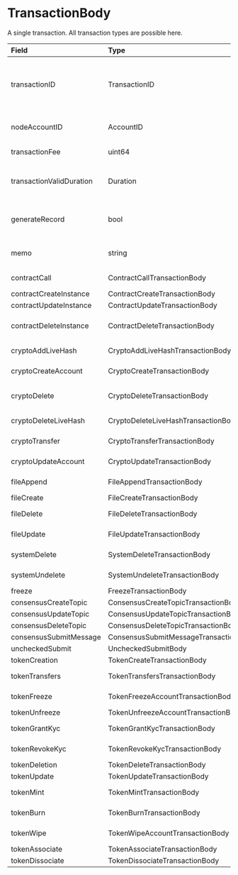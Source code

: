 # TransactionBody

A single transaction. All transaction types are possible here.

| Field | Type | Description |
| :--- | :--- | :--- |
| transactionID | TransactionID | The ID for this transaction, which includes the payer's account \(the account paying the transaction fee\). If two transactions have the same transactionID, they won't both have an effect  |
| nodeAccountID | AccountID | The account of the node that submits the client's transaction to the network  |
| transactionFee | uint64 | The maximum transaction fee the client is willing to pay  |
| transactionValidDuration | Duration | The transaction is invalid if consensusTimestamp &gt; transactionID.transactionValidStart + transactionValidDuration  |
| generateRecord | bool | Should a record of this transaction be generated? \(A receipt is always generated, but the record is optional\)  |
| memo | string | Any notes or descriptions that should be put into the record \(max length 100\)  |
| contractCall | ContractCallTransactionBody | Calls a function of a contract instance  |
| contractCreateInstance | ContractCreateTransactionBody | Creates a contract instance  |
| contractUpdateInstance | ContractUpdateTransactionBody | Updates a contract  |
| contractDeleteInstance | ContractDeleteTransactionBody | Delete contract and transfer remaining balance into specified account  |
| cryptoAddLiveHash | CryptoAddLiveHashTransactionBody | Attach a new livehash to an account  |
| cryptoCreateAccount | CryptoCreateTransactionBody | Create a new cryptocurrency account  |
| cryptoDelete | CryptoDeleteTransactionBody | Delete a cryptocurrency account \(mark as deleted, and transfer hbars out\)  |
| cryptoDeleteLiveHash | CryptoDeleteLiveHashTransactionBody | Remove a livehash from an account  |
| cryptoTransfer | CryptoTransferTransactionBody | Transfer amount between accounts  |
| cryptoUpdateAccount | CryptoUpdateTransactionBody | Modify information such as the expiration date for an account  |
| fileAppend | FileAppendTransactionBody | Add bytes to the end of the contents of a file  |
| fileCreate | FileCreateTransactionBody | Create a new file  |
| fileDelete | FileDeleteTransactionBody | Delete a file \(remove contents and mark as deleted until it expires\)  |
| fileUpdate | FileUpdateTransactionBody | Modify information such as the expiration date for a file  |
| systemDelete | SystemDeleteTransactionBody | Hedera administrative deletion of a file or smart contract  |
| systemUndelete | SystemUndeleteTransactionBody | To undelete an entity deleted by SystemDelete  |
| freeze | FreezeTransactionBody | Freeze the nodes  |
| consensusCreateTopic | ConsensusCreateTopicTransactionBody | Creates a topic  |
| consensusUpdateTopic | ConsensusUpdateTopicTransactionBody | Updates a topic  |
| consensusDeleteTopic | ConsensusDeleteTopicTransactionBody | Deletes a topic  |
| consensusSubmitMessage | ConsensusSubmitMessageTransactionBody | Submits message to a topic  |
| uncheckedSubmit | UncheckedSubmitBody |  |
| tokenCreation | TokenCreateTransactionBody | Creates a token instance  |
| tokenTransfers | TokenTransfersTransactionBody | Transfers tokens between accounts  |
| tokenFreeze | TokenFreezeAccountTransactionBody | Freezes account not to be able to transact with a token  |
| tokenUnfreeze | TokenUnfreezeAccountTransactionBody | Unfreezes account for a token  |
| tokenGrantKyc | TokenGrantKycTransactionBody | Grants KYC to an account for a token  |
| tokenRevokeKyc | TokenRevokeKycTransactionBody | Revokes KYC of an account for a token  |
| tokenDeletion | TokenDeleteTransactionBody | Deletes a token instance  |
| tokenUpdate | TokenUpdateTransactionBody | Updates a token instance  |
| tokenMint | TokenMintTransactionBody | Mints new tokens to a token's treasury account  |
| tokenBurn | TokenBurnTransactionBody | Burns tokens from a token's treasury account  |
| tokenWipe | TokenWipeAccountTransactionBody | Wipes amount of tokens from an account  |
| tokenAssociate | TokenAssociateTransactionBody | Associate tokens to an account  |
| tokenDissociate | TokenDissociateTransactionBody | Dissociate tokens from an account  |

